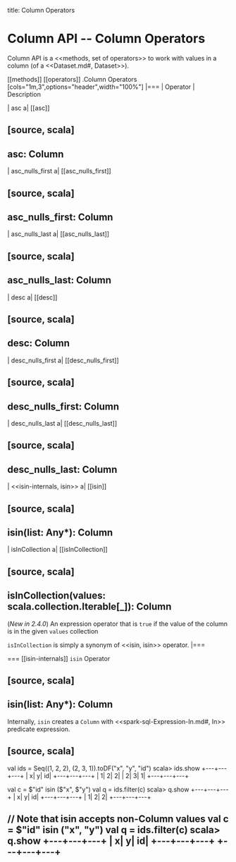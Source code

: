 title: Column Operators

# Column API -- Column Operators

Column API is a <<methods, set of operators>> to work with values in a column (of a <<Dataset.md#, Dataset>>).

[[methods]]
[[operators]]
.Column Operators
[cols="1m,3",options="header",width="100%"]
|===
| Operator
| Description

| asc
a| [[asc]]

[source, scala]
----
asc: Column
----

| asc_nulls_first
a| [[asc_nulls_first]]

[source, scala]
----
asc_nulls_first: Column
----

| asc_nulls_last
a| [[asc_nulls_last]]

[source, scala]
----
asc_nulls_last: Column
----

| desc
a| [[desc]]

[source, scala]
----
desc: Column
----

| desc_nulls_first
a| [[desc_nulls_first]]

[source, scala]
----
desc_nulls_first: Column
----

| desc_nulls_last
a| [[desc_nulls_last]]

[source, scala]
----
desc_nulls_last: Column
----

| <<isin-internals, isin>>
a| [[isin]]

[source, scala]
----
isin(list: Any*): Column
----

| isInCollection
a| [[isInCollection]]

[source, scala]
----
isInCollection(values: scala.collection.Iterable[_]): Column
----

(*New in 2.4.0*) An expression operator that is `true` if the value of the column is in the given `values` collection

`isInCollection` is simply a synonym of <<isin, isin>> operator.
|===

=== [[isin-internals]] `isin` Operator

[source, scala]
----
isin(list: Any*): Column
----

Internally, `isin` creates a `Column` with <<spark-sql-Expression-In.md#, In>> predicate expression.

[source, scala]
----
val ids = Seq((1, 2, 2), (2, 3, 1)).toDF("x", "y", "id")
scala> ids.show
+---+---+---+
|  x|  y| id|
+---+---+---+
|  1|  2|  2|
|  2|  3|  1|
+---+---+---+

val c = $"id" isin ($"x", $"y")
val q = ids.filter(c)
scala> q.show
+---+---+---+
|  x|  y| id|
+---+---+---+
|  1|  2|  2|
+---+---+---+

// Note that isin accepts non-Column values
val c = $"id" isin ("x", "y")
val q = ids.filter(c)
scala> q.show
+---+---+---+
|  x|  y| id|
+---+---+---+
+---+---+---+
----
